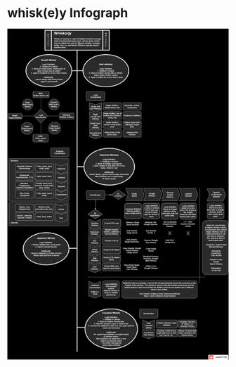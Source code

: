 # whisk(e)y Infograph
![alt text](https://github.com/sai051192/whisk-e-y-Infograph/raw/main/whisky%20infographic.jpg?raw=true)
